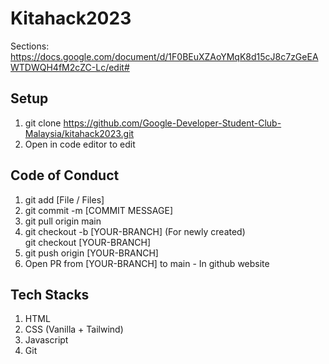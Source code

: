 # Kitahack2023

Sections:
https://docs.google.com/document/d/1F0BEuXZAoYMqK8d15cJ8c7zGeEAWTDWQH4fM2cZC-Lc/edit#


## Setup
1. git clone https://github.com/Google-Developer-Student-Club-Malaysia/kitahack2023.git
2. Open in code editor to edit


## Code of Conduct
1. git add [File / Files]
2. git commit -m [COMMIT MESSAGE]
3. git pull origin main 
4. git checkout -b [YOUR-BRANCH] (For newly created)
   <br/>git checkout [YOUR-BRANCH]
5. git push origin [YOUR-BRANCH]
6. Open PR from [YOUR-BRANCH] to main - In github website

## Tech Stacks
1. HTML
2. CSS (Vanilla + Tailwind)
3. Javascript
4. Git